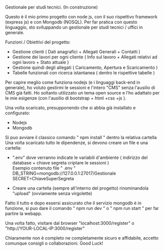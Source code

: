 
Gestionale per studi tecnici.
(In construzione)

Questo è il mio primo progetto con node js, con il suo rispettivo framework (express js) e con Mongodb (NOSQL). 
Per far pratica con questo linguaggio, sto sviluppando un gestionale per studi tecnici / uffici in generale.

Funzioni / Obiettivi del progetto:
  - Gestione clienti ( Dati anagrafici + Allegati Generali + Contatti )
  - Gestione dei lavori per ogni cliente ( Info sul lavoro + Allegati relativi ad ogni lavoro + Stato attuale ) 
  - Gestione quindi degli allegati ( Caricamento, Apertura e  Scaricamento )
  - Tabelle funzionali con ricerca istantanea ( dentro le rispettive tabelle )
  
Per capire meglio come funziona nodejs (e i linguaggi back-end in generale), 
ho voluto gestirmi le sessioni e l'intero "CMS" senza l'ausilio di CMS già fatti.
Ho soltanto utilizzato un tema open source e l'ho adattato
per le mie esigenze (con l'ausilio di bootstrap + html +css +js ).


Una volta scaricato, presupponendo che si abbia già installato e configurato:
  - Nodejs
  - Mongodb

Si puo avviare il classico comando " npm install " dentro la relativa cartella
Una volta scaricato tutto le dipendenze, si devono creare un file e una cartella:
  - ".env" dove verranno indicate le variabili d'ambiente ( indirizzo del database + chiave segreta criptare le sessioni )  
    Esempio contenuto file " .env "
      DB_STRING=mongodb://127.0.0.1:27017/Gestionale
      SECRET=ChiaveSuperSegreta
      
  - Creare una cartella (sempre all'interno del progetto) rinominandola "upload" (ovviamente senza virgolette)
  
Fatto il tutto e dopo essersi assicurato che il servizio mongodb è in funzione,
si puo dare il comando " npm run dev "  o  " npm run start " per far partire la webapp.

Una volta fatto, visitare dal browser "localhost:3000/register" o "http://YOUR-LOCAL-IP:3000/register"

Chiaramente  non è completo ne completamente sicuro e affidabile, accetto comunque consigli o collaborazioni.
Good Luck!
